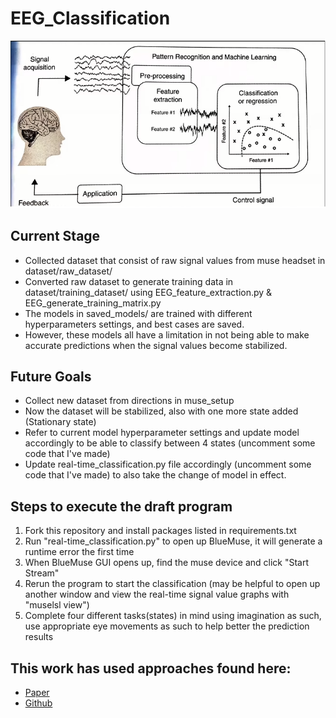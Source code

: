 # EEG_Classification

![BCI_Steps](bci_steps.png)

## Current Stage
- Collected dataset that consist of raw signal values from muse headset in dataset/raw_dataset/
- Converted raw dataset to generate training data in dataset/training_dataset/ using EEG_feature_extraction.py & EEG_generate_training_matrix.py
- The models in saved_models/ are trained with different hyperparameters settings, and best cases are saved.
- However, these models all have a limitation in not being able to make accurate predictions when the signal values become stabilized.

## Future Goals
- Collect new dataset from directions in muse_setup
- Now the dataset will be stabilized, also with one more state added (Stationary state)
- Refer to current model hyperparameter settings and update model accordingly to be able to classify between 4 states (uncomment some code that I've made)
- Update real-time_classification.py file accordingly (uncomment some code that I've made) to also take the change of model in effect.

## Steps to execute the draft program
1. Fork this repository and install packages listed in requirements.txt
2. Run "real-time_classification.py" to open up BlueMuse, it will generate a runtime error the first time
3. When BlueMuse GUI opens up, find the muse device and click "Start Stream"
4. Rerun the program to start the classification (may be helpful to open up another window and view the real-time signal value graphs with "muselsl view")
5. Complete four different tasks(states) in mind using imagination as such, use appropriate eye movements as such to help better the prediction results

## This work has used approaches found here:
- [Paper](https://www.researchgate.net/publication/328615252_A_Study_on_Mental_State_Classification_using_EEG-based_Brain-Machine_Interface)
- [Github](https://github.com/jordan-bird/eeg-feature-generation)

